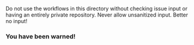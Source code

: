 Do not use the workflows in this directory without checking issue input or having an entirely private repository.
Never allow unsanitized input. Better no input!
### You have been warned!
